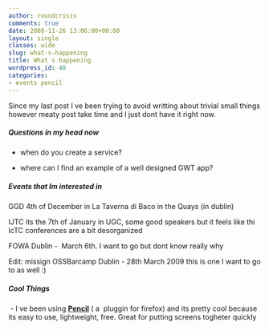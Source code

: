 ```yaml
---
author: roundcrisis
comments: true
date: 2008-11-26 13:06:00+00:00
layout: single
classes: wide
slug: what-s-happening
title: What s happening
wordpress_id: 48
categories:
- events pencil
---
```


Since my last post I ve been trying to avoid writting about trivial small things however meaty post take time and I just dont have it right now.

##### Questions in my head now

- when do you create a service?

- where can I find an example of a well designed GWT app?

##### Events that Im interested in 

GGD 4th of December in La Taverna di Baco in the Quays (in dublin)

IJTC its the 7th of January in UGC, some good speakers but it feels like thi IcTC conferences are a bit desorganized

FOWA Dublin -  March 6th. I want to go but dont know really why

Edit: missign OSSBarcamp Dublin - 28th March 2009 this is one I want to go to as well :)

##### Cool Things

 - I ve been using [**Pencil**](https://addons.mozilla.org/en-US/firefox/addon/8487) ( a  pluggin for firefox) and its pretty cool because its easy to use, lightweight, free. Great for putting screens togheter quickly 
